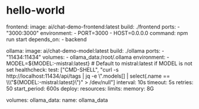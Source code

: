 # hello-world




  frontend:
    image: ai/chat-demo-frontend:latest
    build: ./frontend
    ports:
      - "3000:3000"
    environment:
      - PORT=3000
      - HOST=0.0.0.0
    command: npm run start
    depends_on:
      - backend

  ollama:
    image: ai/chat-demo-model:latest
    build: ./ollama
    ports:
      - "11434:11434"
    volumes:
      - ollama_data:/root/.ollama
    environment: 
      - MODEL=${MODEL:-mistral:latest} # Default to mistral:latest if MODEL is not set
    healthcheck:
      test: ["CMD-SHELL", "curl -s http://localhost:11434/api/tags | jq -e \".models[] | select(.name == \\\"${MODEL:-mistral:latest}\\\")\" > /dev/null"]
      interval: 10s
      timeout: 5s
      retries: 50
      start_period: 600s
    deploy:
      resources:
        limits:
          memory: 8G

volumes:
  ollama_data:
    name: ollama_data
